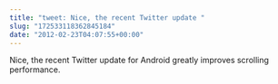 ```yaml
---
title: "tweet: Nice, the recent Twitter update "
slug: "172533118362845184"
date: "2012-02-23T04:07:55+00:00"
---
```

Nice, the recent Twitter update for Android greatly improves scrolling performance.
